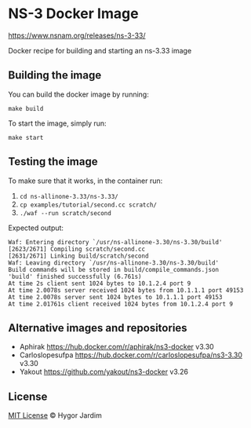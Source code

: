 # NS-3 Docker Image
https://www.nsnam.org/releases/ns-3-33/

Docker recipe for building and starting an ns-3.33 image

## Building the image
You can build the docker image by running:
```
make build
```

To start the image, simply run:
```
make start
```

## Testing the image
To make sure that it works, in the container run:

1. ``` cd ns-allinone-3.33/ns-3.33/ ```
2. ``` cp examples/tutorial/second.cc scratch/ ```
3. ``` ./waf --run scratch/second   ```

Expected output:

```
Waf: Entering directory `/usr/ns-allinone-3.30/ns-3.30/build'
[2623/2671] Compiling scratch/second.cc
[2631/2671] Linking build/scratch/second
Waf: Leaving directory `/usr/ns-allinone-3.30/ns-3.30/build'
Build commands will be stored in build/compile_commands.json
'build' finished successfully (6.761s)
At time 2s client sent 1024 bytes to 10.1.2.4 port 9
At time 2.0078s server received 1024 bytes from 10.1.1.1 port 49153
At time 2.0078s server sent 1024 bytes to 10.1.1.1 port 49153
At time 2.01761s client received 1024 bytes from 10.1.2.4 port 9

```

## Alternative images and repositories

* Aphirak https://hub.docker.com/r/aphirak/ns3-docker v3.30
* Carloslopesufpa https://hub.docker.com/r/carloslopesufpa/ns3-3.30 v3.30
* Yakout https://github.com/yakout/ns3-docker v3.26

## License 

[MIT License](/LICENSE) © Hygor Jardim